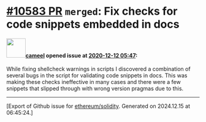# [\#10583 PR](https://github.com/ethereum/solidity/pull/10583) `merged`: Fix checks for code snippets embedded in docs

#### <img src="https://avatars.githubusercontent.com/u/137030?v=4" width="50">[cameel](https://github.com/cameel) opened issue at [2020-12-12 05:47](https://github.com/ethereum/solidity/pull/10583):

While fixing shellcheck warnings in scripts I discovered a combination of several bugs in the script for validating code snippets in docs. This was making these checks ineffective in many cases and there were a few snippets that slipped through with wrong version pragmas due to this.




-------------------------------------------------------------------------------



[Export of Github issue for [ethereum/solidity](https://github.com/ethereum/solidity). Generated on 2024.12.15 at 06:45:24.]

